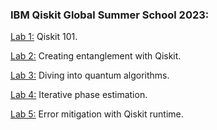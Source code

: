 ### IBM Qiskit Global Summer School 2023:

[Lab 1:](https://github.com/bavba/Quantum_computing/blob/main/IBM_QGSS23/jupyter_notebooks_labs/lab1_qiskit_101.ipynb) Qiskit 101.

[Lab 2:](https://github.com/bavba/Quantum_computing/blob/main/IBM_QGSS23/jupyter_notebooks_labs/lab2_creating_entanglement_with_qiskit.ipynb) Creating entanglement with Qiskit.

[Lab 3:](https://github.com/bavba/Quantum_computing/blob/main/IBM_QGSS23/jupyter_notebooks_labs/lab3_diving_into_quantum_algorithms.ipynb) Diving into quantum algorithms.

[Lab 4:](https://github.com/bavba/Quantum_computing/blob/main/IBM_QGSS23/jupyter_notebooks_labs/lab4_iterative_phase_estimation.ipynb) Iterative phase estimation.

[Lab 5:](https://github.com/bavba/Quantum_computing/blob/main/IBM_QGSS23/jupyter_notebooks_labs/lab5_error_mitigation_with_qiskit_runtime.ipynb) Error mitigation with Qiskit runtime.
